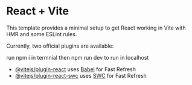 # React + Vite

This template provides a minimal setup to get React working in Vite with HMR and some ESLint rules.

Currently, two official plugins are available:

run npm i in termnial then npm run dev to run in localhost

- [@vitejs/plugin-react](https://github.com/vitejs/vite-plugin-react/blob/main/packages/plugin-react/README.md) uses [Babel](https://babeljs.io/) for Fast Refresh
- [@vitejs/plugin-react-swc](https://github.com/vitejs/vite-plugin-react-swc) uses [SWC](https://swc.rs/) for Fast Refresh
